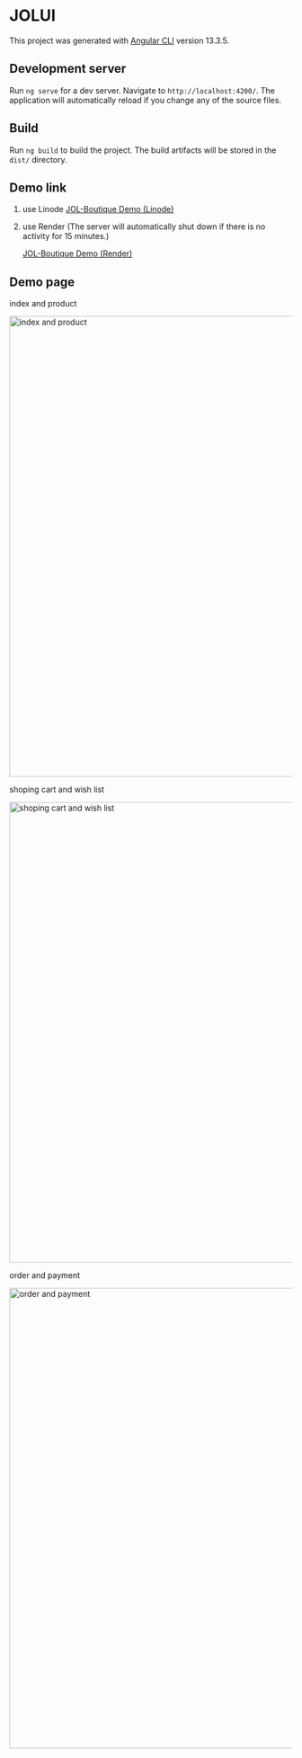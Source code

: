 # JOLUI

This project was generated with [Angular CLI](https://github.com/angular/angular-cli) version 13.3.5.

## Development server

Run `ng serve` for a dev server. Navigate to `http://localhost:4200/`. The application will automatically reload if you change any of the source files.

## Build

Run `ng build` to build the project. The build artifacts will be stored in the `dist/` directory.

## Demo link

1. use Linode [JOL-Boutique Demo (Linode)](https://forest-bhfq.com)
   
2. use Render (The server will automatically shut down if there is no activity for 15 minutes.)
  
   [JOL-Boutique Demo (Render)](https://jol-boutique.onrender.com)

## Demo page 
index and product

<img src="https://forest-bhfq.com/image/index.gif" alt="index and product" style="width:820px">

shoping cart and wish list

<img src="https://forest-bhfq.com/image/cart.gif" alt="shoping cart and wish list" style="width:820px">

order and payment

<img src="https://forest-bhfq.com/image/order.gif" alt="order and payment" style="width:820px">



